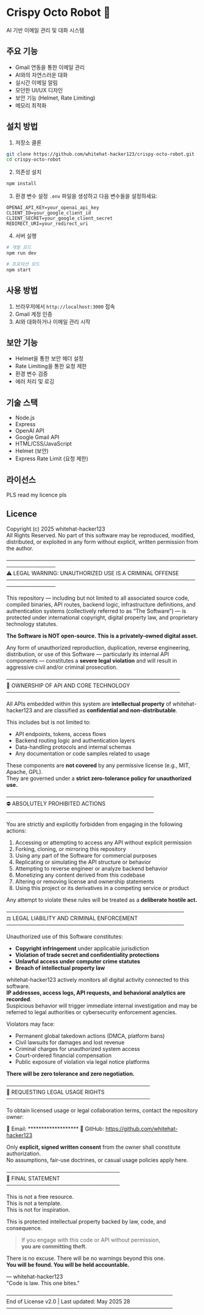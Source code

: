 # Crispy Octo Robot 🐙

AI 기반 이메일 관리 및 대화 시스템

## 주요 기능

- Gmail 연동을 통한 이메일 관리
- AI와의 자연스러운 대화
- 실시간 이메일 알림
- 모던한 UI/UX 디자인
- 보안 기능 (Helmet, Rate Limiting)
- 메모리 최적화

## 설치 방법

1. 저장소 클론
```bash
git clone https://github.com/whitehat-hacker123/crispy-octo-robot.git
cd crispy-octo-robot
```

2. 의존성 설치
```bash
npm install
```

3. 환경 변수 설정
`.env` 파일을 생성하고 다음 변수들을 설정하세요:
```
OPENAI_API_KEY=your_openai_api_key
CLIENT_ID=your_google_client_id
CLIENT_SECRET=your_google_client_secret
REDIRECT_URI=your_redirect_uri
```

4. 서버 실행
```bash
# 개발 모드
npm run dev

# 프로덕션 모드
npm start
```

## 사용 방법

1. 브라우저에서 `http://localhost:3000` 접속
2. Gmail 계정 인증
3. AI와 대화하거나 이메일 관리 시작

## 보안 기능

- Helmet을 통한 보안 헤더 설정
- Rate Limiting을 통한 요청 제한
- 환경 변수 검증
- 에러 처리 및 로깅

## 기술 스택

- Node.js
- Express
- OpenAI API
- Google Gmail API
- HTML/CSS/JavaScript
- Helmet (보안)
- Express Rate Limit (요청 제한)

## 라이선스

PLS read my licence pls




## Licence


Copyright (c) 2025 whitehat-hacker123  
All Rights Reserved. No part of this software may be reproduced, modified, distributed, or exploited in any form without explicit, written permission from the author.

───────────────────────────────────────────────────────────────  
⚠️  LEGAL WARNING: UNAUTHORIZED USE IS A CRIMINAL OFFENSE  
───────────────────────────────────────────────────────────────

This repository — including but not limited to all associated source code, compiled binaries, API routes, backend logic, infrastructure definitions, and authentication systems (collectively referred to as “The Software”) — is protected under international copyright, digital property law, and proprietary technology statutes.

**The Software is NOT open-source. This is a privately-owned digital asset.**

Any form of unauthorized reproduction, duplication, reverse engineering, distribution, or use of this Software — particularly its internal API components — constitutes a **severe legal violation** and will result in aggressive civil and/or criminal prosecution.

──────────────────────────────────────────────  
🔐 OWNERSHIP OF API AND CORE TECHNOLOGY  
──────────────────────────────────────────────

All APIs embedded within this system are **intellectual property** of whitehat-hacker123 and are classified as **confidential and non-distributable**.

This includes but is not limited to:

- API endpoints, tokens, access flows  
- Backend routing logic and authentication layers  
- Data-handling protocols and internal schemas  
- Any documentation or code samples related to usage  

These components are **not covered** by any permissive license (e.g., MIT, Apache, GPL).  
They are governed under a **strict zero-tolerance policy for unauthorized use.**

───────────────────────────────────────  
⛔ ABSOLUTELY PROHIBITED ACTIONS  
───────────────────────────────────────

You are strictly and explicitly forbidden from engaging in the following actions:

1. Accessing or attempting to access any API without explicit permission  
2. Forking, cloning, or mirroring this repository  
3. Using any part of the Software for commercial purposes  
4. Replicating or simulating the API structure or behavior  
5. Attempting to reverse engineer or analyze backend behavior  
6. Monetizing any content derived from this codebase  
7. Altering or removing license and ownership statements  
8. Using this project or its derivatives in a competing service or product

Any attempt to violate these rules will be treated as a **deliberate hostile act.**

───────────────────────────────────────────────  
⚖️  LEGAL LIABILITY AND CRIMINAL ENFORCEMENT  
───────────────────────────────────────────────

Unauthorized use of this Software constitutes:

- **Copyright infringement** under applicable jurisdiction  
- **Violation of trade secret and confidentiality protections**  
- **Unlawful access under computer crime statutes**  
- **Breach of intellectual property law**  

whitehat-hacker123 actively monitors all digital activity connected to this software.  
**IP addresses, access logs, API requests, and behavioral analytics are recorded**.  
Suspicious behavior will trigger immediate internal investigation and may be referred to legal authorities or cybersecurity enforcement agencies.

Violators may face:

- Permanent global takedown actions (DMCA, platform bans)  
- Civil lawsuits for damages and lost revenue  
- Criminal charges for unauthorized system access  
- Court-ordered financial compensation  
- Public exposure of violation via legal notice platforms

**There will be zero tolerance and zero negotiation.**

──────────────────────────────────────  
📨 REQUESTING LEGAL USAGE RIGHTS  
──────────────────────────────────────

To obtain licensed usage or legal collaboration terms, contact the repository owner:

📧 Email: *******************
🔗 GitHub: https://github.com/whitehat-hacker123  

Only **explicit, signed written consent** from the owner shall constitute authorization.  
No assumptions, fair-use doctrines, or casual usage policies apply here.

──────────────────────────────  
🚫 FINAL STATEMENT  
──────────────────────────────

This is not a free resource.  
This is not a template.  
This is not for inspiration.

This is protected intellectual property backed by law, code, and consequence.

> If you engage with this code or API without permission,  
> **you are committing theft.**

There is no excuse. There will be no warnings beyond this one.  
**You will be found. You will be held accountable.**

— whitehat-hacker123  
"Code is law. This one bites."

────────────────────────────────────────────  
End of License v2.0 | Last updated: May 2025 28
────────────────────────────────────────────


